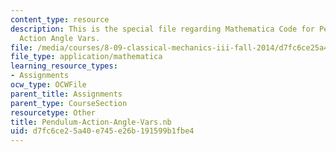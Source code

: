 ```yaml
---
content_type: resource
description: This is the special file regarding Mathematica Code for Pendulum with
  Action Angle Vars.
file: /media/courses/8-09-classical-mechanics-iii-fall-2014/d7fc6ce25a40e745e26b191599b1fbe4_Pendulum-Action-Angle-Vars.nb
file_type: application/mathematica
learning_resource_types:
- Assignments
ocw_type: OCWFile
parent_title: Assignments
parent_type: CourseSection
resourcetype: Other
title: Pendulum-Action-Angle-Vars.nb
uid: d7fc6ce2-5a40-e745-e26b-191599b1fbe4
---
```


